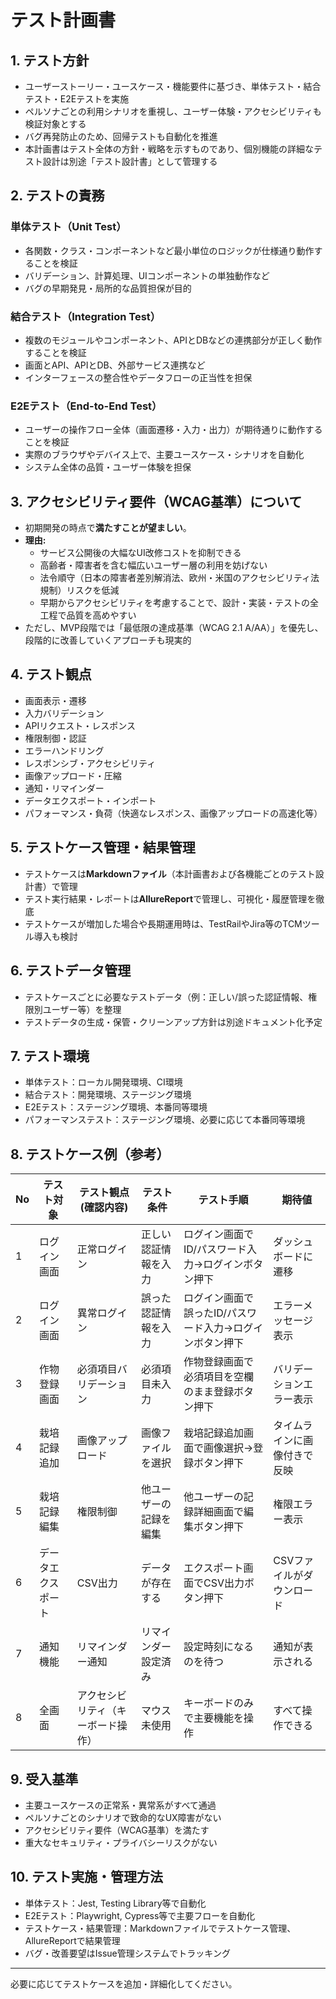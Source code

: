 # テスト計画書

## 1. テスト方針
- ユーザーストーリー・ユースケース・機能要件に基づき、単体テスト・結合テスト・E2Eテストを実施
- ペルソナごとの利用シナリオを重視し、ユーザー体験・アクセシビリティも検証対象とする
- バグ再発防止のため、回帰テストも自動化を推進
- 本計画書はテスト全体の方針・戦略を示すものであり、個別機能の詳細なテスト設計は別途「テスト設計書」として管理する

## 2. テストの責務
### 単体テスト（Unit Test）
- 各関数・クラス・コンポーネントなど最小単位のロジックが仕様通り動作することを検証
- バリデーション、計算処理、UIコンポーネントの単独動作など
- バグの早期発見・局所的な品質担保が目的

### 結合テスト（Integration Test）
- 複数のモジュールやコンポーネント、APIとDBなどの連携部分が正しく動作することを検証
- 画面とAPI、APIとDB、外部サービス連携など
- インターフェースの整合性やデータフローの正当性を担保

### E2Eテスト（End-to-End Test）
- ユーザーの操作フロー全体（画面遷移・入力・出力）が期待通りに動作することを検証
- 実際のブラウザやデバイス上で、主要ユースケース・シナリオを自動化
- システム全体の品質・ユーザー体験を担保

## 3. アクセシビリティ要件（WCAG基準）について
- 初期開発の時点で**満たすことが望ましい**。
- **理由:**
    - サービス公開後の大幅なUI改修コストを抑制できる
    - 高齢者・障害者を含む幅広いユーザー層の利用を妨げない
    - 法令順守（日本の障害者差別解消法、欧州・米国のアクセシビリティ法規制）リスクを低減
    - 早期からアクセシビリティを考慮することで、設計・実装・テストの全工程で品質を高めやすい
- ただし、MVP段階では「最低限の達成基準（WCAG 2.1 A/AA）」を優先し、段階的に改善していくアプローチも現実的

## 4. テスト観点
- 画面表示・遷移
- 入力バリデーション
- APIリクエスト・レスポンス
- 権限制御・認証
- エラーハンドリング
- レスポンシブ・アクセシビリティ
- 画像アップロード・圧縮
- 通知・リマインダー
- データエクスポート・インポート
- パフォーマンス・負荷（快適なレスポンス、画像アップロードの高速化等）

## 5. テストケース管理・結果管理
- テストケースは**Markdownファイル**（本計画書および各機能ごとのテスト設計書）で管理
- テスト実行結果・レポートは**AllureReport**で管理し、可視化・履歴管理を徹底
- テストケースが増加した場合や長期運用時は、TestRailやJira等のTCMツール導入も検討

## 6. テストデータ管理
- テストケースごとに必要なテストデータ（例：正しい/誤った認証情報、権限別ユーザー等）を整理
- テストデータの生成・保管・クリーンアップ方針は別途ドキュメント化予定

## 7. テスト環境
- 単体テスト：ローカル開発環境、CI環境
- 結合テスト：開発環境、ステージング環境
- E2Eテスト：ステージング環境、本番同等環境
- パフォーマンステスト：ステージング環境、必要に応じて本番同等環境

## 8. テストケース例（参考）

| No | テスト対象      | テスト観点(確認内容)         | テスト条件                | テスト手順                           | 期待値                     |
|----|----------------|-----------------------------|---------------------------|--------------------------------------|----------------------------|
| 1  | ログイン画面   | 正常ログイン                 | 正しい認証情報を入力      | ログイン画面でID/パスワード入力→ログインボタン押下 | ダッシュボードに遷移       |
| 2  | ログイン画面   | 異常ログイン                 | 誤った認証情報を入力      | ログイン画面で誤ったID/パスワード入力→ログインボタン押下 | エラーメッセージ表示       |
| 3  | 作物登録画面   | 必須項目バリデーション       | 必須項目未入力            | 作物登録画面で必須項目を空欄のまま登録ボタン押下 | バリデーションエラー表示   |
| 4  | 栽培記録追加   | 画像アップロード             | 画像ファイルを選択        | 栽培記録追加画面で画像選択→登録ボタン押下 | タイムラインに画像付きで反映 |
| 5  | 栽培記録編集   | 権限制御                     | 他ユーザーの記録を編集    | 他ユーザーの記録詳細画面で編集ボタン押下 | 権限エラー表示             |
| 6  | データエクスポート | CSV出力                     | データが存在する          | エクスポート画面でCSV出力ボタン押下   | CSVファイルがダウンロード  |
| 7  | 通知機能       | リマインダー通知             | リマインダー設定済み      | 設定時刻になるのを待つ                | 通知が表示される           |
| 8  | 全画面         | アクセシビリティ（キーボード操作） | マウス未使用              | キーボードのみで主要機能を操作        | すべて操作できる           |

## 9. 受入基準
- 主要ユースケースの正常系・異常系がすべて通過
- ペルソナごとのシナリオで致命的なUX障害がない
- アクセシビリティ要件（WCAG基準）を満たす
- 重大なセキュリティ・プライバシーリスクがない

## 10. テスト実施・管理方法
- 単体テスト：Jest, Testing Library等で自動化
- E2Eテスト：Playwright, Cypress等で主要フローを自動化
- テストケース・結果管理：Markdownファイルでテストケース管理、AllureReportで結果管理
- バグ・改善要望はIssue管理システムでトラッキング

---
必要に応じてテストケースを追加・詳細化してください。

